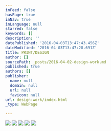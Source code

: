 ```yaml
---
inFeed: false
hasPage: true
inNav: true
inLanguage: null
starred: false
keywords: []
description: ''
datePublished: '2016-04-03T13:47:43.456Z'
dateModified: '2016-04-03T13:47:28.691Z'
title: PRINT/DESIGN
author: []
sourcePath: _posts/2016-04-02-design-work.md
published: true
authors: []
publisher:
  name: null
  domain: null
  url: null
  favicon: null
url: design-work/index.html
_type: WebPage

---
```

![](https://s3-us-west-2.amazonaws.com/the-grid-img/p/c189aaee19e2f375519bb4e9461a97a29a6f830a.jpg)
![](https://s3-us-west-2.amazonaws.com/the-grid-img/p/c2c0524bac32c22024bb5a1de0466bfa429b56b0.jpg)
![](https://s3-us-west-2.amazonaws.com/the-grid-img/p/5f8ff540f118126ad48fff3b5c02845319a04271.jpg)
![](https://s3-us-west-2.amazonaws.com/the-grid-img/p/0367ff85858ae88a8b7366a1b01b306e49ea75eb.jpg)
![](https://s3-us-west-2.amazonaws.com/the-grid-img/p/741e043bfedfb45c2a59eaf3bd6c2258b843d8e5.jpg)
